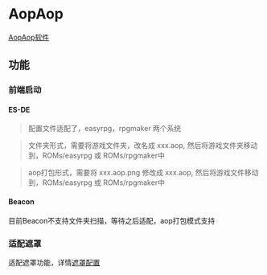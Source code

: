  # AopAop

[AopAop软件](https://aopaop.com/)

## 功能

### 前端启动

#### ES-DE

> 配置文件适配了，easyrpg，rpgmaker 两个系统

> 文件夹形式，需要将游戏文件夹，改名成 xxx.aop, 然后将游戏文件夹移动到，ROMs/easyrpg 或 ROMs/rpgmaker中

> aop打包形式，需要将 xxx.aop.png 修改成 xxx.aop, 然后将游戏文件移动到，ROMs/easyrpg 或 ROMs/rpgmaker中

#### Beacon

目前Beacon不支持文件夹扫描，等待之后适配，aop打包模式支持

### 适配遮罩

适配遮罩功能，详情[遮罩配置](Overlay.md)
